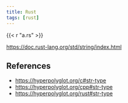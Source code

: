 ```yaml
---
title: Rust
tags: [rust]
---
```


{{< r "a.rs" >}}

<https://doc.rust-lang.org/std/string/index.html>

## References

- <https://hyperpolyglot.org/c#str-type>
- <https://hyperpolyglot.org/cpp#str-type>
- <https://hyperpolyglot.org/rust#str-type>
